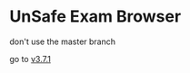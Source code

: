 # UnSafe Exam Browser

don't use the master branch

go to [v3.7.1](https://github.com/wxnnvs/seb-win-bypass/tree/v3.7.1)